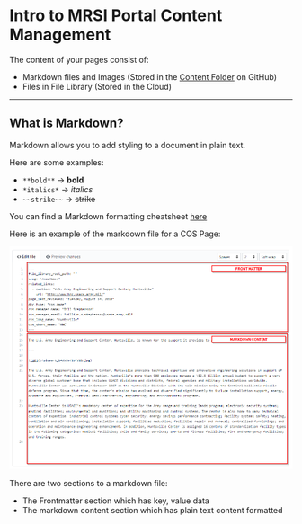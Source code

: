 # Intro to MRSI Portal Content Management

The content of your pages consist of:
- Markdown files and Images (Stored in the [Content Folder]() on GitHub)
- Files in File Library (Stored in the Cloud)

---

## What is Markdown?

Markdown allows you to add styling to a document in plain text. 

Here are some examples:
- `**bold**` -> **bold**
- `*italics*` -> *italics* 
- `~~strike~~` -> ~~strike~~

You can find a Markdown formatting cheatsheet [here](https://github.com/adam-p/markdown-here/wiki/Markdown-Cheatsheet)

Here is an example of the markdown file for a COS Page:

![Annotated Markdown file](./images/MarkdownFileAnnotated.PNG)

There are two sections to a markdown file:
- The Frontmatter section which has key, value data
- The markdown content section which has plain text content formatted 